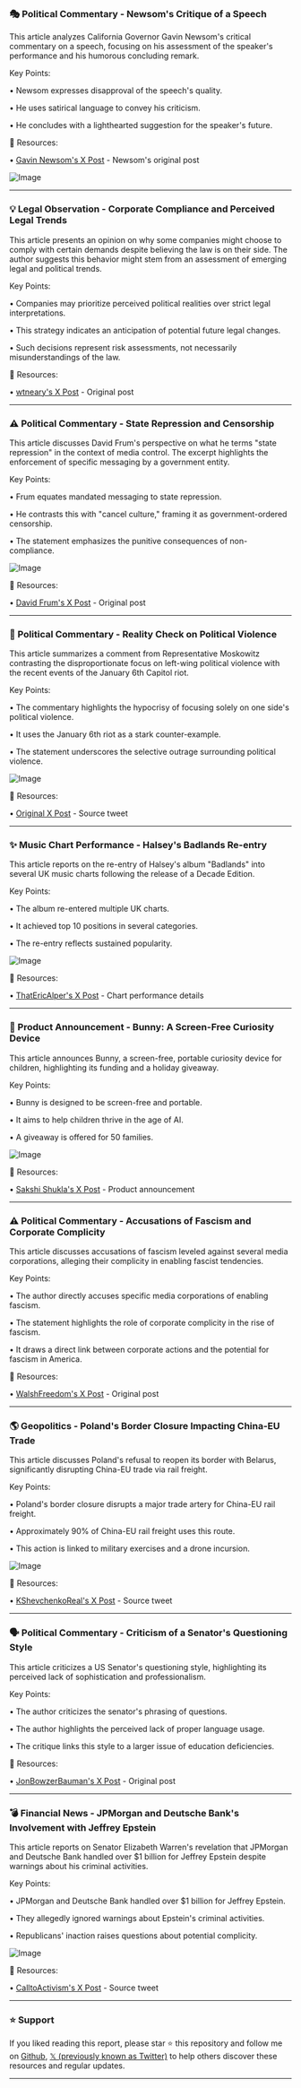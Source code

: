 ### 🎭 Political Commentary - Newsom's Critique of a Speech

This article analyzes California Governor Gavin Newsom's critical commentary on a speech, focusing on his assessment of the speaker's performance and his humorous concluding remark.

Key Points:

• Newsom expresses disapproval of the speech's quality.


• He uses satirical language to convey his criticism.


• He concludes with a lighthearted suggestion for the speaker's future.


🔗 Resources:

• [Gavin Newsom's X Post](https://x.com/AwesomeNewsom/status/1968508315614216546) - Newsom's original post


![Image](https://pbs.twimg.com/amplify_video_thumb/1968500964358340608/img/gOGtQYso3zY-nqSe.jpg)

---
### 💡 Legal Observation - Corporate Compliance and Perceived Legal Trends

This article presents an opinion on why some companies might choose to comply with certain demands despite believing the law is on their side.  The author suggests this behavior might stem from an assessment of emerging legal and political trends.

Key Points:

• Companies may prioritize perceived political realities over strict legal interpretations.


•  This strategy indicates an anticipation of potential future legal changes.


• Such decisions represent risk assessments, not necessarily misunderstandings of the law.


🔗 Resources:

• [wtneary's X Post](https://x.com/segalmr/status/1968462004596637905) - Original post


---
### ⚠️ Political Commentary - State Repression and Censorship

This article discusses David Frum's perspective on what he terms "state repression" in the context of media control.  The excerpt highlights the enforcement of specific messaging by a government entity.

Key Points:

• Frum equates mandated messaging to state repression.


• He contrasts this with "cancel culture," framing it as government-ordered censorship.


• The statement emphasizes the punitive consequences of non-compliance.



![Image](https://pbs.twimg.com/ext_tw_video_thumb/1968462766852669440/pu/img/xdAzJ335IS7aN22Y.jpg)


🔗 Resources:

• [David Frum's X Post](https://x.com/RpsAgainstTrump/status/1968492028355883370) - Original post


---
### 📰 Political Commentary -  Reality Check on Political Violence

This article summarizes a comment from Representative Moskowitz contrasting the disproportionate focus on left-wing political violence with the recent events of the January 6th Capitol riot.

Key Points:

• The commentary highlights the hypocrisy of focusing solely on one side's political violence.


• It uses the January 6th riot as a stark counter-example.


• The statement underscores the selective outrage surrounding political violence.


![Image](https://pbs.twimg.com/amplify_video_thumb/1968368472997642245/img/eKTPjCXa9lCKtGRx.jpg)

🔗 Resources:

• [Original X Post](https://x.com/ReallyAmerican1/status/1968396075443663100) -  Source tweet


---
### ✨ Music Chart Performance - Halsey's Badlands Re-entry

This article reports on the re-entry of Halsey's album "Badlands" into several UK music charts following the release of a Decade Edition.

Key Points:

•  The album re-entered multiple UK charts.


• It achieved top 10 positions in several categories.


• The re-entry reflects sustained popularity.


![Image](https://pbs.twimg.com/media/G1GGz78XoAAw99g?format=jpg&name=small)

🔗 Resources:

• [ThatEricAlper's X Post](https://x.com/ThatEricAlper/status/1968502741472325907) - Chart performance details


---
### 🚀 Product Announcement - Bunny: A Screen-Free Curiosity Device

This article announces Bunny, a screen-free, portable curiosity device for children, highlighting its funding and a holiday giveaway.

Key Points:

• Bunny is designed to be screen-free and portable.


• It aims to help children thrive in the age of AI.


• A giveaway is offered for 50 families.


![Image](https://pbs.twimg.com/amplify_video_thumb/1966199253287809025/img/aA-fHYaZ2er03v3t.jpg)

🔗 Resources:

• [Sakshi Shukla's X Post](https://x.com/theBhulawat/status/1966200231705595932) - Product announcement


---
### ⚠️ Political Commentary - Accusations of Fascism and Corporate Complicity

This article discusses accusations of fascism leveled against several media corporations, alleging their complicity in enabling fascist tendencies.

Key Points:

•  The author directly accuses specific media corporations of enabling fascism.


• The statement highlights the role of corporate complicity in the rise of fascism.


• It draws a direct link between corporate actions and the potential for fascism in America.


🔗 Resources:

• [WalshFreedom's X Post](https://x.com/WalshFreedom/status/1968465577673957454) - Original post


---
### 🌎 Geopolitics - Poland's Border Closure Impacting China-EU Trade

This article discusses Poland's refusal to reopen its border with Belarus, significantly disrupting China-EU trade via rail freight.

Key Points:

• Poland's border closure disrupts a major trade artery for China-EU rail freight.


•  Approximately 90% of China-EU rail freight uses this route.


• This action is linked to military exercises and a drone incursion.


![Image](https://pbs.twimg.com/media/G1CGoPNWYAAypjG?format=png&name=small)

🔗 Resources:

• [KShevchenkoReal's X Post](https://x.com/KShevchenkoReal/status/1968251080015524223) -  Source tweet


---
### 🗣️ Political Commentary - Criticism of a Senator's Questioning Style

This article criticizes a US Senator's questioning style, highlighting its perceived lack of sophistication and professionalism.

Key Points:

•  The author criticizes the senator's phrasing of questions.


• The author highlights the perceived lack of proper language usage.


• The critique links this style to a larger issue of education deficiencies.


🔗 Resources:

• [JonBowzerBauman's X Post](https://x.com/JonBowzerBauman/status/1968353859673456973) - Original post


---
### 💣 Financial News - JPMorgan and Deutsche Bank's Involvement with Jeffrey Epstein

This article reports on Senator Elizabeth Warren's revelation that JPMorgan and Deutsche Bank handled over $1 billion for Jeffrey Epstein despite warnings about his criminal activities.

Key Points:

•  JPMorgan and Deutsche Bank handled over $1 billion for Jeffrey Epstein.


• They allegedly ignored warnings about Epstein's criminal activities.


•  Republicans' inaction raises questions about potential complicity.


![Image](https://pbs.twimg.com/amplify_video_thumb/1968448205277839360/img/T2MdKvk-JQHKG9R2.jpg)

🔗 Resources:

• [CalltoActivism's X Post](https://x.com/CalltoActivism/status/1968448328833564735) -  Source tweet


---

### ⭐️ Support

If you liked reading this report, please star ⭐️ this repository and follow me on [Github](https://github.com/Drix10), [𝕏 (previously known as Twitter)](https://x.com/DRIX_10_) to help others discover these resources and regular updates.

---